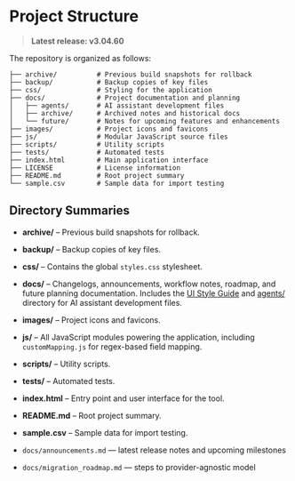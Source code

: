 # Project Structure


> **Latest release: v3.04.60**


The repository is organized as follows:

```text
├── archive/          # Previous build snapshots for rollback
├── backup/           # Backup copies of key files
├── css/              # Styling for the application
├── docs/             # Project documentation and planning
│   ├── agents/       # AI assistant development files
│   ├── archive/      # Archived notes and historical docs
│   └── future/       # Notes for upcoming features and enhancements
├── images/           # Project icons and favicons
├── js/               # Modular JavaScript source files
├── scripts/          # Utility scripts
├── tests/            # Automated tests
├── index.html        # Main application interface
├── LICENSE           # License information
├── README.md         # Root project summary
└── sample.csv        # Sample data for import testing
```

## Directory Summaries

- **archive/** – Previous build snapshots for rollback.
- **backup/** – Backup copies of key files.
- **css/** – Contains the global `styles.css` stylesheet.
- **docs/** – Changelogs, announcements, workflow notes, roadmap, and future planning documentation. Includes the [UI Style Guide](ui_style_guide.md) and [agents/](agents/) directory for AI assistant development files.
- **images/** – Project icons and favicons.
- **js/** – All JavaScript modules powering the application, including `customMapping.js` for regex-based field mapping.
- **scripts/** – Utility scripts.
- **tests/** – Automated tests.
- **index.html** – Entry point and user interface for the tool.
- **README.md** – Root project summary.
- **sample.csv** – Sample data for import testing.

- `docs/announcements.md` — latest release notes and upcoming milestones
- `docs/migration_roadmap.md` — steps to provider-agnostic model
